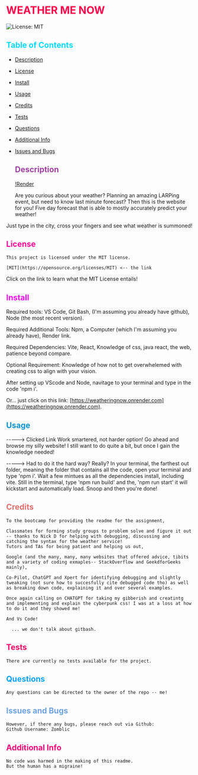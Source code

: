 # <span style="color:rgb(255, 0, 76);">WEATHER ME NOW</span>
![License: MIT](./utils/MITBADGE.svg)
##  <span style="color:rgb(0, 217, 255);">Table of Contents</span>
- [Description](#description)
- [License](#license)
- [Install](#install)
- [Usage](#usage)
- [Credits](#credits)
- [Tests](#tests)
- [Questions](#questions)
- [Additional Info](#additional-info)
- [Issues and Bugs](#issues-and-bugs)
  

  ## <span style="color:rgb(158, 66, 160);">Description</span>

  [!Render](https://weatheringnow.onrender.com)

  
  Are you curious about your weather? Planning an amazing LARPing event, but need to know last minute forecast? Then this is the website for you! Five day forecast that is able to mostly accurately predict your weather!

Just type in the city, cross your fingers and see what weather is summoned!


  ## <span style="color:rgb(255, 0, 153);">License</span>
    This project is licensed under the MIT license.

    [MIT](https://opensource.org/licenses/MIT) <-- the link

  Click on the link to learn what the MIT License entails!

  ## <span style="color:rgb(255, 0, 255);">Install</span>
  Required tools: VS Code, Git Bash, (I'm assuming you already have github), Node (the most recent version).

  Required Additional Tools: Npm, a Computer (which I'm assuming you already have), Render link.

  Required Dependencies: Vite, React, Knowledge of css, java react, the web, patience beyond compare. 

  Optional Requirement: Knowledge of how not to get overwhelemed with creating css to align with your vision.

  After setting up VScode and Node, navitage to your terminal and type in the code 'npm i'.
 
 Or... just click on this link: [https://weatheringnow.onrender.com](https://weatheringnow.onrender.com).



  ## <span style="color:rgb(0, 147, 206);">Usage</span>

-----> Clicked Link
Work smartered, not harder option!
Go ahead and browse my silly website! I still want to do quite a bit, but once I gain the knowledge needed!



-----> Had to do it the hard way? Really?
In your terminal, the farthest out folder, meaning the folder that contains all the code, open your terminal and type 'npm i'. Wait a few mintues as all the dependencies install, including vite. Still in the terminal, type 'npm run build' and the, 'npm run start' it will kickstart and automatically load. Snoop and then you're done!




  ## <span style="color:rgb(225, 112, 112);">Credits</span>
    To the bootcamp for providing the readme for the assignment,

    Classmates for forming study groups to problem solve and figure it out -- thanks to Nick D for helping with debugging, discussing and catching the syntax for the weather service!
    Tutors and TAs for being patient and helping us out,

    Google (and the many, many, many websites that offered advice, tibits and a variety of coding exmaples-- StackOverflow and GeekdforGeeks mainly),

    Co-Pilot, ChatGPT and Xpert for identifying debugging and slightly tweaking (not sure how to succesfully cite debugged code tho) as well as breaking down code, explaining it and over several examples.
    
    Once again calling on CHATGPT for taking my gibberish and creatintg and implementing and explain the cyberpunk css! I was at a loss at how to do it and they showed me!

    And Vs Code!
    
      ... we don't talk about gitbash.
  
  ## <span style="color:rgb(255, 0, 98);">Tests</span>

    There are currently no tests available for the project.
  

  ## <span style="color:rgb(2, 162, 255);">Questions</span>

    Any questions can be directed to the owner of the repo -- me!

   ## <span style="color:rgb(112, 163, 225);">Issues and Bugs</span>

    However, if there any bugs, please reach out via Github:
    Github Username: Zomblic
 

  ## <span style="color:rgb(245, 0, 122);">Additional Info</span>

    No code was harmed in the making of this readme.
    But the human has a migraine!
